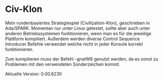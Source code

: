 # Civ-Klon
Mein rundenbasiertes Strategiespiel (Civilization-Klon), geschrieben in Ada/SPARK.
Momentan nur unter Linux getestet, sollte aber auch unter anderen Betriebssystemen funktionieren, wenn man es für die jeweilige Plattform kompiliert. Außerdem werden diverse Control Sequence Introducer Befehle verwendet welche nicht in jeder Konsole korrekt funktionieren.

Zum kompilieren muss der Befehl -gnatW8 genutzt werden, da es sonst zu Problemen mit den verwendeten Sonderzeichen kommt.

Aktuelle Version: 0.00.6230